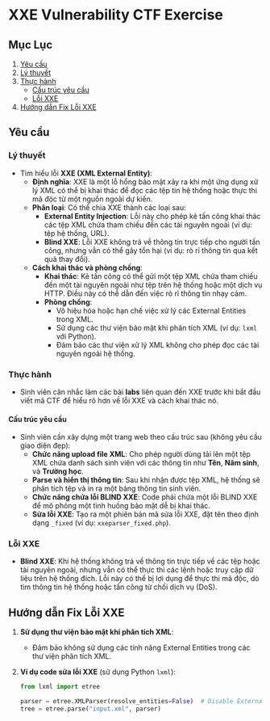 # XXE Vulnerability CTF Exercise

## Mục Lục
1. [Yêu cầu](#yêu-cầu)
2. [Lý thuyết](#lý-thuyết)
3. [Thực hành](#thực-hành)
   - [Cấu trúc yêu cầu](#cấu-trúc-yêu-cầu)
   - [Lỗi XXE](#lỗi-xxe)
4. [Hướng dẫn Fix Lỗi XXE](#hướng-dẫn-fix-lỗi-xxe)

## Yêu cầu

### Lý thuyết
- Tìm hiểu lỗi **XXE (XML External Entity)**:
   - **Định nghĩa**: XXE là một lỗ hổng bảo mật xảy ra khi một ứng dụng xử lý XML có thể bị khai thác để đọc các tệp tin hệ thống hoặc thực thi mã độc từ một nguồn ngoài dự kiến.
   - **Phân loại**: Có thể chia XXE thành các loại sau:
     - **External Entity Injection**: Lỗi này cho phép kẻ tấn công khai thác các tệp XML chứa tham chiếu đến các tài nguyên ngoài (ví dụ: tệp hệ thống, URL).
     - **Blind XXE**: Lỗi XXE không trả về thông tin trực tiếp cho người tấn công, nhưng vẫn có thể gây tổn hại (ví dụ: rò rỉ thông tin qua kết quả thay đổi).
   - **Cách khai thác và phòng chống**:
     - **Khai thác**: Kẻ tấn công có thể gửi một tệp XML chứa tham chiếu đến một tài nguyên ngoài như tệp trên hệ thống hoặc một dịch vụ HTTP. Điều này có thể dẫn đến việc rò rỉ thông tin nhạy cảm.
     - **Phòng chống**:
       - Vô hiệu hóa hoặc hạn chế việc xử lý các External Entities trong XML.
       - Sử dụng các thư viện bảo mật khi phân tích XML (ví dụ: `lxml` với Python).
       - Đảm bảo các thư viện xử lý XML không cho phép đọc các tài nguyên ngoài hệ thống.

### Thực hành
- Sinh viên cân nhắc làm các bài **labs** liên quan đến XXE trước khi bắt đầu viết mã CTF để hiểu rõ hơn về lỗi XXE và cách khai thác nó.

#### Cấu trúc yêu cầu
- Sinh viên cần xây dựng một trang web theo cấu trúc sau (không yêu cầu giao diện đẹp):
  - **Chức năng upload file XML**: Cho phép người dùng tải lên một tệp XML chứa danh sách sinh viên với các thông tin như **Tên**, **Năm sinh**, và **Trường học**.
  - **Parse và hiển thị thông tin**: Sau khi nhận được tệp XML, hệ thống sẽ phân tích tệp và in ra một bảng thông tin sinh viên.
  - **Chức năng chứa lỗi BLIND XXE**: Code phải chứa một lỗi BLIND XXE để mô phỏng một tình huống bảo mật dễ bị khai thác.
  - **Sửa lỗi XXE**: Tạo ra một phiên bản mã sửa lỗi XXE, đặt tên theo định dạng `_fixed` (ví dụ: `xxeparser_fixed.php`).

### Lỗi XXE
- **Blind XXE**: Khi hệ thống không trả về thông tin trực tiếp về các tệp hoặc tài nguyên ngoài, nhưng vẫn có thể thực thi các lệnh hoặc truy cập dữ liệu trên hệ thống đích. Lỗi này có thể bị lợi dụng để thực thi mã độc, dò tìm thông tin hệ thống hoặc tấn công từ chối dịch vụ (DoS).

## Hướng dẫn Fix Lỗi XXE

1. **Sử dụng thư viện bảo mật khi phân tích XML**:
   - Đảm bảo không sử dụng các tính năng External Entities trong các thư viện phân tích XML.
   
2. **Ví dụ code sửa lỗi XXE** (sử dụng Python `lxml`):
   ```python
   from lxml import etree
   
   parser = etree.XMLParser(resolve_entities=False)  # Disable External Entities
   tree = etree.parse("input.xml", parser)
